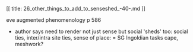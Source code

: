 [[
title: 26_other_things_to_add_to_senseshed_-40-.md
]]

eve augmented phenomenology p 586

+ author says need to render not just sense but social 'sheds' too: social ties, inter/intra site ties, sense of place: = SG Ingoldian tasks cape, meshwork?
